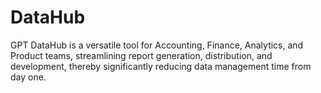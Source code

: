 # DataHub
GPT DataHub is a versatile tool for Accounting, Finance, Analytics, and Product teams, streamlining report generation, distribution, and development, thereby significantly reducing data management time from day one.
